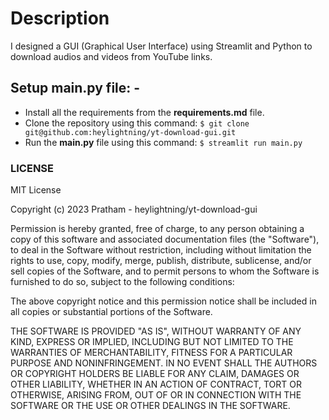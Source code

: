 # Description

I designed a GUI (Graphical User Interface) using Streamlit and Python to download audios and videos from YouTube links.

## Setup main.py file: -
* Install all the requirements from the **requirements.md** file.
* Clone the repository using this command: ` $ git clone git@github.com:heylightning/yt-download-gui.git `
* Run the **main.py** file using this command: ` $ streamlit run main.py `

### LICENSE

MIT License

Copyright (c) 2023 Pratham - heylightning/yt-download-gui

Permission is hereby granted, free of charge, to any person obtaining a copy
of this software and associated documentation files (the "Software"), to deal
in the Software without restriction, including without limitation the rights
to use, copy, modify, merge, publish, distribute, sublicense, and/or sell
copies of the Software, and to permit persons to whom the Software is
furnished to do so, subject to the following conditions:

The above copyright notice and this permission notice shall be included in all
copies or substantial portions of the Software.

THE SOFTWARE IS PROVIDED "AS IS", WITHOUT WARRANTY OF ANY KIND, EXPRESS OR
IMPLIED, INCLUDING BUT NOT LIMITED TO THE WARRANTIES OF MERCHANTABILITY,
FITNESS FOR A PARTICULAR PURPOSE AND NONINFRINGEMENT. IN NO EVENT SHALL THE
AUTHORS OR COPYRIGHT HOLDERS BE LIABLE FOR ANY CLAIM, DAMAGES OR OTHER
LIABILITY, WHETHER IN AN ACTION OF CONTRACT, TORT OR OTHERWISE, ARISING FROM,
OUT OF OR IN CONNECTION WITH THE SOFTWARE OR THE USE OR OTHER DEALINGS IN THE
SOFTWARE.